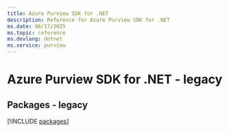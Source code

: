 ```yaml
---
title: Azure Purview SDK for .NET
description: Reference for Azure Purview SDK for .NET
ms.date: 06/17/2025
ms.topic: reference
ms.devlang: dotnet
ms.service: purview
---
```

# Azure Purview SDK for .NET - legacy
## Packages - legacy
[!INCLUDE [packages](purview-index.md)]